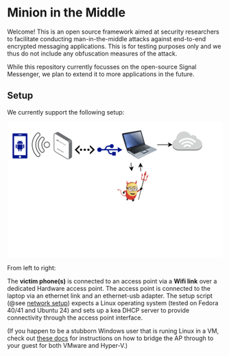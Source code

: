 # Minion in the Middle

Welcome! This is an open source framework aimed at security researchers to facilitate conducting man-in-the-middle attacks against end-to-end encrypted messaging applications.
This is for testing purposes only and we thus do not include any obfuscation measures of the attack.

While this repository currently focusses on the open-source Signal Messenger, we plan to extend it to more applications in the future.


## Setup

We currently support the following setup:

![setup](fig/high-level-hardware-setup.png)

From left to right:

The **victim phone(s)** is connected to an access point via a **Wifi link** over a dedicated Hardware access point. The access point is connected to the laptop via an ethernet link and an ethernet-usb adapter.
The setup script (@see [network setup](setup/network.py)) expects a Linux operating system (tested on Fedora 40/41 and Ubuntu 24) and sets up a kea DHCP server to provide
connectivity through the access point interface.

(If you happen to be a stubborn Windows user that is runing Linux in a VM, check out [these docs](setup/Hypervisor_bridgeing.md) for
instructions on how to bridge the AP through to your guest for both VMware and Hyper-V.)